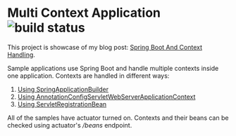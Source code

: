 # Multi Context Application ![build status](https://github.com/stojsavljevic/multi-ctx/actions/workflows/maven.yml/badge.svg)

This project is showcase of my blog post: [Spring Boot And Context Handling](https://ccbill.com/blog/spring-boot-and-context-handling).

Sample applications use Spring Boot and handle multiple contexts inside one application. Contexts are handled in different ways:

1. [Using SpringApplicationBuilder](https://github.com/stojsavljevic/multi-ctx/tree/master/multi-ctx-app-builder)
2. [Using AnnotationConfigServletWebServerApplicationContext](https://github.com/stojsavljevic/multi-ctx/tree/master/multi-ctx-app-embed)
3. [Using ServletRegistrationBean](https://github.com/stojsavljevic/multi-ctx/tree/master/multi-ctx-app-servlets)


All of the samples have actuator turned on. Contexts and their beans can be checked using actuator's _/beans_ endpoint.
